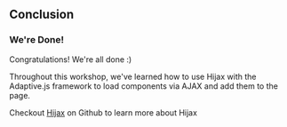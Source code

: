 ## Conclusion
### We're Done!

Congratulations! We're all done :)

Throughout this workshop, we've learned how to use Hijax with the Adaptive.js framework to load components via AJAX and add them to the page. 

Checkout [Hijax](https://github.com/mobify/hijax) on Github to learn more about Hijax
